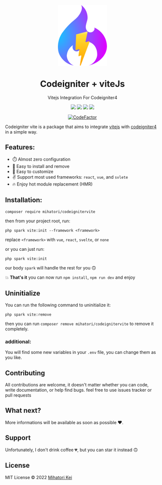 <div align="center">
	<img width="160px" src="src/logo.png">
  	<h1>Codeigniter + viteJs</h1>
  	<p>Vitejs Integration For Codeigniter4</p>
	<p>
		<a href="https://github.com/firtadokei/codeigniter-vitejs/releases"><img src="https://custom-icon-badges.herokuapp.com/github/v/release/firtadokei/codeigniter-vitejs?logo=tag"></a>
		<img src="https://custom-icon-badges.herokuapp.com/packagist/stars/mihatori/codeignitervite?logo=star">
		<img src="https://badges.hiptest.com:/packagist/dt/mihatori/codeignitervite?color=%23c700ff&logo=packagist&logoColor=%23c700ff">
		<img src="https://custom-icon-badges.herokuapp.com/packagist/l/mihatori/codeignitervite?logo=law">
	</p>
</div>

<div align=center>

[![CodeFactor](https://www.codefactor.io/repository/github/firtadokei/codeigniter-vitejs/badge/master)](https://www.codefactor.io/repository/github/firtadokei/codeigniter-vitejs/overview/master)

</div>

Codeigniter vite is a package that aims to integrate [vitejs](https://vitejs.dev/) with [codeigniter4](https://codeigniter.com/) in a simple way.

## Features:
 - ⏱️ Almost zero configuration
 - 🧩 Easy to install and remove
 - 🔨 Easy to customize
 - ✌️ Support most used frameworks: `react`, `vue`, and `svlete`
 - 🔥 Enjoy hot module replacement (HMR)
 
## Installation:

```
composer require mihatori/codeignitervite
```

then from your project root, run:

```
php spark vite:init --framework <framework>
```

replace `<framework>` with `vue`, `react`, `svelte`, or `none`

or you can just run:

```
php spark vite:init
```

our body `spark` will handle the rest for you 🙃

💥 **That's it**
you can now run `npm install`, `npm run dev` and enjoy

## Uninitialize
You can run the following command to uninitialize it:

```
php spark vite:remove
```
then you can run `composer remove mihatori/codeignitervite` to remove it completely.

### additional:
You will find some new variables in your `.env` file, you can change them as you like.

## Contributing
All contributions are welcome, it doesn't matter whether you can code, write documentation, or help find bugs.
feel free to use issues tracker or pull requests

## What next?
More informations will be available as soon as possible ❤️.

## Support
Unfortunately, I don't drink coffee 💔, but you can star it instead 🙃

## License

MIT License &copy; 2022 [Mihatori Kei](https://github.com/firtadokei)
